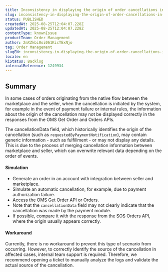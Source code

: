```yaml
---
title: Inconsistency in displaying the origin of order cancellations in the Get Orders API
slug: inconsistency-in-displaying-the-origin-of-order-cancellations-in-the-get-orders-api
status: PUBLISHED
createdAt: 2025-08-25T12:04:07.228Z
updatedAt: 2025-08-25T12:04:07.228Z
contentType: knownIssue
productTeam: Order Management
author: 2mXZkbi0oi061KicTExNjo
tag: Order Management
slugEN: inconsistency-in-displaying-the-origin-of-order-cancellations-in-the-get-orders-api
locale: en
kiStatus: Backlog
internalReference: 1249934
---
```


## Summary


In some cases of orders originating from the native flow between the marketplace and the seller, when the cancellation is initiated by the system, for example in the event of payment failure or internal rules, the information about the origin of the cancellation may not be displayed correctly in the responses from the OMS Get Order and Orders APIs.

The cancellationData field, which historically identifies the origin of the cancellation (such as `requestedByPaymentNotification`), may contain generic information - such as fulfillment - or may not display any details. This is due to the process of merging cancellation information between marketplace and seller, which can overwrite relevant data depending on the order of events.


#### Simulation



- Generate an order in an account with integration between seller and marketplace.
- Simulate an automatic cancellation, for example, due to payment authorization failure.
- Access the OMS Get Order API or Orders.
- Note that the `cancellationData` field may not clearly indicate that the cancellation was made by the payment module.
- If possible, compare it with the response from the SOS Orders API, where the origin usually appears correctly.


#### Workaround


Currently, there is no workaround to prevent this type of scenario from occurring. However, to correctly identify the source of the cancellation in affected cases, internal team support is required. Therefore, we recommend opening a ticket to manually analyze the logs and validate the actual source of the cancellation.



